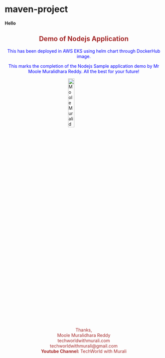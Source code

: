 # maven-project

<b> Hello </b>
<h2 style="text-align:center; color: brown">Demo of Nodejs Application</h2>
<p style="text-align:center; color: blue ">This has been deployed in AWS EKS using helm chart through DockerHub image.</p>
<p style="text-align:center; color: blue "> This marks the completion of the Nodejs Sample application demo by Mr Moole Muralidhara Reddy. All the best for your future!</p>

<img class="logo" src="images\Photo-of-Moole-Muralidhara-Reddy.jpeg" style="display: block; margin-left: auto; margin-right: auto; width: 20%" alt="Moole Muralidhara Reddy">
<p style="text-align:center; color: brown">
  Thanks,<br>
  Moole Muralidhara Reddy<br>
  techworldwithmurali.com<br>
  techworldwithmurali@gmail.com<br>
  <b>Youtube Channel:</b> TechWorld with Murali<br>
</p>
